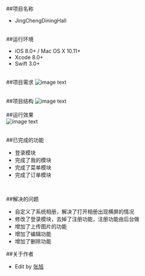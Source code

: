 ##项目名称
* JingChengDiningHall
</br></br>

##运行环境
* iOS 8.0+ / Mac OS X 10.11+ 
* Xcode 8.0+ 
* Swift 3.0+ 
</br></br>

##项目需求
![image text](http://ac-otjqboap.clouddn.com/acb9c9f6af2426df1cc5.jpg)</br></br>

##项目结构
![image text](http://ac-otjqboap.clouddn.com/8b632fd4246ef399171b.png)</br></br>
##运行效果</br>
![image text](http://ac-otjqboap.clouddn.com/b4d1f9ec31b8301c60e5.gif)</br></br>

##已完成的功能
* 登录模块
* 完成了我的模块
* 完成了菜单模块
* 完成了订单模块
</br>

##解决的问题
* 自定义了系统相册，解决了打开相册出现横屏的情况
* 修改了登录模块，去掉了注册功能，注册功能由后台做
* 增加了上传图片的功能
* 增加了编辑功能
* 增加了删除功能


##关于作者
* Edit by [张旭](https://github.com/BrisyIOS)


